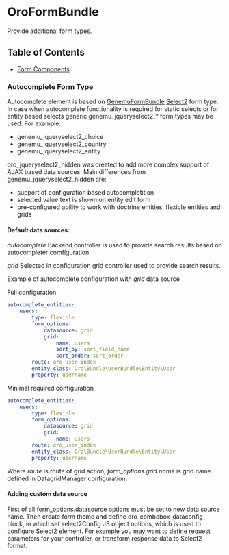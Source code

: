 OroFormBundle
=======================

Provide additional form types.

## Table of Contents

- [Form Components](./Resources/doc/reference/form_components.md)

### Autocomplete Form Type

Autocomplete element is based on [GenemuFormBundle](https://github.com/genemu/GenemuFormBundle) [Select2](http://ivaynberg.github.io/select2/)
form type. In case when autocomplete functionality is required for static selects
or for entity based selects generic genemu_jqueryselect2_* form types may be used. For example:

- genemu_jqueryselect2_choice
- genemu_jqueryselect2_country
- genemu_jqueryselect2_entity

oro_jqueryselect2_hidden was created to add more complex support of AJAX based data sources.
Main differences from genemu_jqueryselect2_hidden are:

- support of configuration based autocompletition
- selected value text is shown on entity edit form
- pre-configured ability to work with doctrine entities, flexible entities and grids

#### Default data sources:

*autocomplete*
Backend controller is used to provide search results based on autocompleter comfiguration

*grid*
Selected in configuration grid controller used to provide search results.

Example of autocomplete configuration with *grid* data source

Full configuration

```yaml
autocomplete_entities:
    users:
        type: flexible
        form_options:
            datasource: grid
            grid:
                name: users
                sort_by: sort_field_name
                sort_order: sort_order
        route: oro_user_index
        entity_class: Oro\Bundle\UserBundle\Entity\User
        property: username
```

Minimal required configuration

```yaml
autocomplete_entities:
    users:
        type: flexible
        form_options:
            datasource: grid
            grid:
                name: users
        route: oro_user_index
        entity_class: Oro\Bundle\UserBundle\Entity\User
        property: username
```

Where *route* is route of grid action, *form_options.grid.name* is grid name defined in DatagridManager configuration.

#### Adding custom data source
First of all form_options.datasource options must be set to new data source name. Then create form theme and define oro_combobox_dataconfig_<datasource>
block, in which set select2Config JS object options, which is used to configure Select2 element.
For example you may want to define request parameters for your controller, or transform response data to Select2 format.
